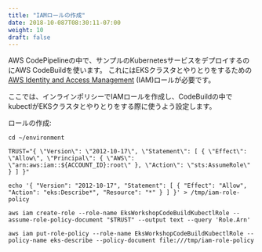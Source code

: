 ```yaml
---
title: "IAMロールの作成"
date: 2018-10-087T08:30:11-07:00
weight: 10
draft: false
---
```


<!--
In an AWS CodePipeline, we are going to use AWS CodeBuild to deploy a sample Kubernetes service.
This requires an [AWS Identity and Access Management](https://aws.amazon.com/iam/) (IAM) role capable of interacting
with the EKS cluster.
-->
AWS CodePipelineの中で、サンプルのKubernetesサービスをデプロイするのにAWS CodeBuildを使います。
これにはEKSクラスタとやりとりをするための[AWS Identity and Access Management](https://aws.amazon.com/iam/) (IAM)ロールが必要です。

<!--
In this step, we are going to create an IAM role and add an inline policy that we will use in the CodeBuild stage
to interact with the EKS cluster via kubectl.
-->
ここでは、インラインポリシーでIAMロールを作成し、CodeBuildの中でkubectlがEKSクラスタとやりとりをする際に使うよう設定します。

<!--
Create the role:
-->
ロールの作成:

```
cd ~/environment

TRUST="{ \"Version\": \"2012-10-17\", \"Statement\": [ { \"Effect\": \"Allow\", \"Principal\": { \"AWS\": \"arn:aws:iam::${ACCOUNT_ID}:root\" }, \"Action\": \"sts:AssumeRole\" } ] }"

echo '{ "Version": "2012-10-17", "Statement": [ { "Effect": "Allow", "Action": "eks:Describe*", "Resource": "*" } ] }' > /tmp/iam-role-policy

aws iam create-role --role-name EksWorkshopCodeBuildKubectlRole --assume-role-policy-document "$TRUST" --output text --query 'Role.Arn'

aws iam put-role-policy --role-name EksWorkshopCodeBuildKubectlRole --policy-name eks-describe --policy-document file:///tmp/iam-role-policy
```
